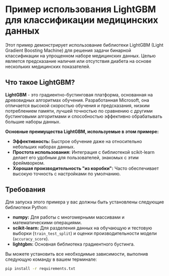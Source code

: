 # Пример использования LightGBM для классификации медицинских данных

Этот пример демонстрирует использование библиотеки LightGBM (Light Gradient Boosting Machine) для решения задачи бинарной классификации на упрощенном наборе медицинских данных. Целью является предсказание наличия или отсутствия диабета на основе нескольких медицинских показателей.

## Что такое LightGBM?

**LightGBM** - это градиентно-бустинговая платформа, основанная на древовидных алгоритмах обучения. Разработанная Microsoft, она отличается высокой скоростью обучения и предсказания, низким потреблением памяти, лучшей точностью по сравнению с другими бустинговыми алгоритмами и способностью эффективно обрабатывать большие наборы данных.

**Основные преимущества LightGBM, используемые в этом примере:**

* **Эффективность:** Быстрое обучение даже на относительно небольших наборах данных.
* **Простота использования:** Интеграция с библиотекой scikit-learn делает его удобным для пользователей, знакомых с этим фреймворком.
* **Хорошая производительность "из коробки":** Часто обеспечивает высокую точность с настройками по умолчанию.

## Требования

Для запуска этого примера у вас должны быть установлены следующие библиотеки Python:

* **numpy:** Для работы с многомерными массивами и математическими операциями.
* **scikit-learn:** Для разделения данных на обучающую и тестовую выборки (`train_test_split`) и оценки производительности модели (`accuracy_score`).
* **lightgbm:** Основная библиотека градиентного бустинга.

Вы можете установить все необходимые зависимости, выполнив следующую команду в вашем терминале:

```bash
pip install -r requirements.txt